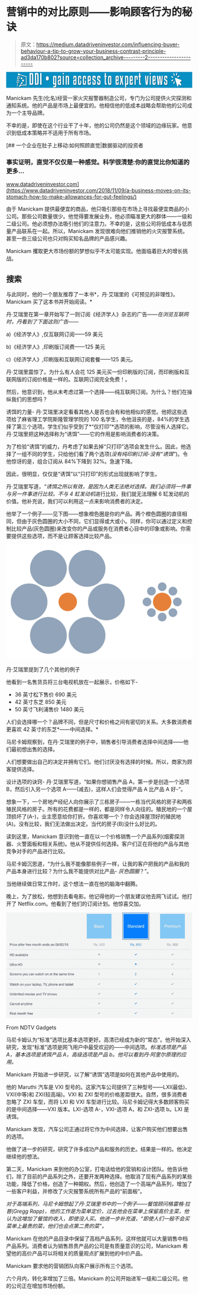 # 营销中的对比原则——影响顾客行为的秘诀

> 原文：<https://medium.datadriveninvestor.com/influencing-buyer-behaviour-a-tip-to-grow-your-business-contrast-principle-ad3da170b802?source=collection_archive---------2----------------------->

[![](img/96151c2de1873617d6316c91b5586739.png)](http://www.track.datadriveninvestor.com/1B9E)

Manickam 先生(化名)经营一家火灾报警器制造公司，专门为公司提供火灾探测和通知系统。他的产品是市场上最便宜的。他相信他的低成本战略会帮助他的公司成为一个主导品牌。

不幸的是，即使在这个行业干了十年，他的公司仍然是这个领域的边缘玩家。他意识到低成本策略并不适用于所有市场。

[](https://www.datadriveninvestor.com/2018/11/09/a-business-moves-on-its-stomach-how-to-make-allowances-for-gut-feelings/) [## 一个企业在肚子上移动:如何照顾直觉|数据驱动的投资者

### 事实证明，直觉不仅仅是一种感觉。科学很清楚:你的直觉比你知道的更多…

www.datadriveninvestor.com](https://www.datadriveninvestor.com/2018/11/09/a-business-moves-on-its-stomach-how-to-make-allowances-for-gut-feelings/) 

由于 Manickam 提供最便宜的商品，他只吸引那些在市场上寻找最便宜商品的小公司。那些公司数量很少。他觉得要发展业务，他必须瞄准更大的群体——一级和二级公司。他必须想办法吸引他们的注意力。不幸的是，这些公司将低成本与低质量产品联系在一起。所以，Manickam 发现很难向他们推销他的火灾报警系统。甚至一些三级公司也只对购买知名品牌的产品感兴趣。

Manickam 攫取更大市场份额的梦想似乎不太可能实现。他面临着巨大的增长挑战。

## 搜索

与此同时，他的一个朋友推荐了一本书*，丹·艾瑞里的《可预见的非理性》。Manickam 买了这本书并开始阅读。*

丹·艾瑞里在第一章开始写了一则订阅《经济学人》杂志的广告——*在浏览互联网时，丹看到了下面这则广告——*

a)《经济学人》,仅互联网订阅——59 美元

b)《经济学人》,印刷版订阅费——125 美元

c)《经济学人》,印刷版和互联网订阅套餐——125 美元。

丹·艾瑞里震惊了。为什么有人会花 125 美元买一份印刷版的订阅，而印刷版和互联网版的订阅价格是一样的。互联网订阅完全免费！。

然后，他意识到，他从未考虑过第一个选择——纯互联网订阅。为什么？他们在操纵我们的思想吗？

诱饵的力量- 丹·艾瑞里决定看看其他人是否也会有和他相似的感觉。他把这些选项给了麻省理工学院斯隆管理学院的 100 名学生，令他沮丧的是，84%的学生选择了第三个选项。学生们似乎受到了*“仅打印”*选项的影响，尽管没有人选择它。丹·艾瑞里把这种选择称为“诱饵”——它的作用是影响消费者的决策。

为了检验“诱饵”的威力，丹考虑了如果去掉“只打印”选项会发生什么。因此，他选择了一组不同的学生，只给他们看了两个选项(*没有纯印刷订阅-没有“诱饵”*)。令他惊讶的是，组合订阅从 84%下降到 32%。急速下降。

因此，很明显，仅仅是“诱饵”以“只打印”的形式出现就影响了学生。

丹·艾瑞里写道，*“诱饵之所以有效，是因为人类无法绝对选择。我们必须将一件事与另一件事进行比较。不与 4 缸发动机*进行比较，我们就无法理解 6 缸发动机的价值。他补充说，我们可以利用这一点来影响消费者的决定。

他举了一个例子——见下图——想象橙色圈是你的产品。两个橙色圆圈的直径相同，但由于灰色圆圈的大小不同，它们显得或大或小。同样，你可以通过定义和控制比较产品(灰色圆圈)来改变你的产品或服务在消费者心目中的印象或影响。你需要提供这些选项，而不是让顾客选择比较产品。

![](img/9bba2a581126fdd4d8f0a113f9855508.png)

丹·艾瑞里提到了几个其他的例子

他看到一名售货员将三台电视机放在一起展示，价格如下-

*   36 英寸松下售价 690 美元
*   42 英寸东芝 850 美元
*   50 英寸飞利浦售价 1480 美元

人们会选择哪一个？品牌不同，但是尺寸和价格之间有密切的关系。大多数消费者更喜欢 42 英寸的东芝*——中间选择。*

马尼卡姆观察到，在丹·艾瑞里的例子中，销售者引导消费者选择中间选择——他们最初想出售的选择。

人们想要做出自己的决定并拥有它们。他们讨厌没有选择的时候。所以，商家为顾客提供选择。

设计选项的诀窍- 丹·艾瑞里写道，“如果你想销售产品 A，第一步是创造一个选项 B，然后引入另一个选项 A——(减去)，这样人们会觉得产品 A 比产品 A 好-”。

想象一下，一个房地产经纪人向你展示了三栋房子——一栋当代风格的房子和两栋殖民风格的房子。所有的花费都是一样的，都是同样令人向往的。殖民地的一个屋顶损坏了(A-)，业主愿意给你打折。你喜欢哪一个？你会选择屋顶好的殖民地(A)。没有比较，我们无法做出决定。当代的房子(B)没什么好比的。

读到这里，Manickam 意识到他一直在以一个价格销售一个产品系列(烟雾探测器、火警面板和相关系统)。他从不提供任何选择。客户们正在将他的产品与其他竞争对手的产品进行比较。

马尼卡姆沉思道，“为什么我不能像那些例子一样，让我的客户把我的产品和我的产品本身进行比较？为什么我不能提供对比产品- *灰色圆圈*？”。

当他继续做日常工作时，这个想法一直在他的脑海中翻腾。

晚上，为了放松，他想到去看电影。他记得他的一个朋友建议他去网飞试试。他打开了 Netflix.com。他看到了他们的订阅计划。他惊喜交加。

![](img/502d1da5bc223b9210d1eea1667f44cb.png)

From NDTV Gadgets

马尼卡姆认为“标准”选项比基本选项更好。高清已经成为新的“常态”。他开始深入研究，发现“标准”选项是网飞用户中最受欢迎的——中间选项。*标准选项是产品 A，基本选项是诱饵产品 A，高级选项是产品 b。他可以看到丹·阿里尔原理的应用。*

Manickam 开始进一步研究，以了解“诱饵”选项是如何在其他产品中使用的。

他的 Maruthi 汽车是 VXI 型号的。这家汽车公司提供了三种型号——LXI(最低)、VXI(中等)和 ZXI(较高端)。VXI 和 ZXI 型号的价格差距很大。自然，很多消费者忽略了 ZXI 车型，而将 LXI 和 VXI 车型进行比较。马尼卡姆记得大多数顾客购买的是中间选择——VXI 版本。LXI-选项 A-，VXI-选项 A，和 ZXI-选项 b。LXI 是诱饵。

Manickam 发现，汽车公司正通过将它作为中间选择，让客户购买他们想要出售的选项。

他做了进一步的研究，研究了许多成功产品和服务的历史。结果是一样的。他决定继续他的想法。

第二天，Manickam 来到他的办公室，打电话给他的营销和设计团队。他告诉他们，除了目前的产品系列之外，还要开发两种选择。他取消了现有产品系列的某些功能，降低了价格，创造了一种期权。然后，他创造了一个高端产品系列，增加了一些客户利益，并修改了火灾报警系统所有产品的“前面板”。

*对于高端系列，马尼卡姆想起了丹·艾瑞里书中的一个例子——餐馆顾问格雷格·拉普(Gregg Rapp)，他的工作是为菜单定价，过去他会在菜单上保留高价主菜，他认为这增加了餐馆的收入，即使没人买。他进一步补充道，“即使人们一般不会买菜单上最贵的菜，他们也会点第二贵的菜”。*

Manickam 在他的产品目录中保留了高档产品系列，这样他就可以大量销售中档产品系列。消费者认为销售昂贵产品的公司是有质量意识的公司，Manickam 希望他的高价产品可以将相关的质量观点扩展到他的中价产品。

Manickam 要求他的营销团队向客户展示所有三个选项。

六个月内，转化率增加了三倍。Manickam 的公司开始进军一级和二级公司。他的公司正在增加市场份额。